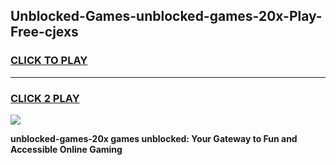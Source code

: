 
## Unblocked-Games-unblocked-games-20x-Play-Free-cjexs
<h3>
<a href="https://premium76.site?title=unblocked-games-20x&ref=21A">CLICK TO PLAY</a></h3>
<hr>

<h3>
<a href="https://premium76.site?title=unblocked-games-20x&ref=21A">CLICK 2 PLAY</a>
  
</h3>

<a href="https://premium76.site?title=unblocked-games-20x&ref=21A"><img src="https://clearcache.store/games.png"></a>


**unblocked-games-20x games unblocked: Your Gateway to Fun and Accessible Online Gaming**
